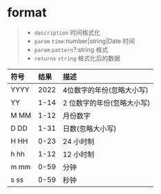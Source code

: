 # format

> - `description` 时间格式化
> - `param` `time`:number|string|Date  时间
> - `param` `pattern`?:string 格式 
> - `returns` `string` 格式化后的数据 


| 符号 | 结果| 描述 |
|:----|:----|:----|
| YYYY	| 2022	| 4位数字的年份(忽略大小写) |
| YY	|  1-14	| 2 位数字的年份(忽略大小写) |
| M  MM |	1-12 |	月份数字 |
| D  DD |	1-31 |	日数(忽略大小写) |
| H  HH	| 0-23 |  24 小时制 |
| h  hh	| 1-12 |	12 小时制 |
| m  mm | 0-59 |	分钟|
| s  ss	| 0-59 |	秒钟|

 